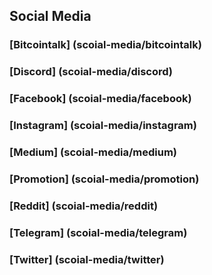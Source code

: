 Social Media 
-------------------


### [Bitcointalk] (scoial-media/bitcointalk) ###




### [Discord] (scoial-media/discord) ###




### [Facebook] (scoial-media/facebook) ###




### [Instagram] (scoial-media/instagram) ###




### [Medium] (scoial-media/medium) ###




### [Promotion] (scoial-media/promotion) ###




### [Reddit] (scoial-media/reddit) ###




### [Telegram] (scoial-media/telegram) ###




### [Twitter] (scoial-media/twitter) ###






